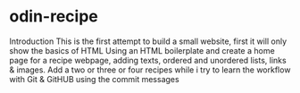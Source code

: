 # odin-recipe
Introduction
This is the first attempt to build a small website, first it will only show the basics of HTML
Using an HTML boilerplate and create a home page for a recipe webpage, adding texts, ordered and unordered lists, links & images.
Add a two or three or four recipes while i try to learn the workflow with Git & GitHUB using the commit messages
